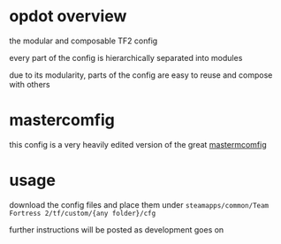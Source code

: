 # opdot overview
the modular and composable TF2 config

every part of the config is hierarchically separated into modules

due to its modularity, parts of the config are easy to reuse and compose with others

# mastercomfig
this config is a very heavily edited version of the great [mastermcomfig](https://github.com/mastercoms/mastercomfig)

# usage
download the config files and place them under `steamapps/common/Team Fortress 2/tf/custom/{any folder}/cfg`

further instructions will be posted as development goes on
